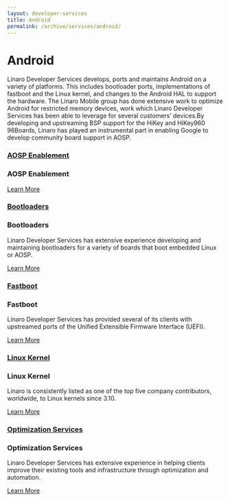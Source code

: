 ```yaml
---
layout: developer-services
title: Android
permalink: /archive/services/android/
---
```

# Android
Linaro Developer Services develops, ports and maintains Android on a variety of platforms. This includes bootloader ports, implementations of fastboot and the Linux kernel, and changes to the Android HAL to support the hardware. The Linaro Mobile group has done extensive work to optimize Android for restricted memory devices, work which Linaro Developer Services has been able to leverage for several customers’ devices.By developing and upstreaming BSP support for the HiKey and HiKey960 96Boards, Linaro has played an instrumental part in enabling Google to develop community board support in AOSP.

<div id="flippers">
    <div class="col-md-3">
        <div class="flip-container vertical" ontouchstart="this.classList.toggle('hover');">
            <div class="flipper">
                <div class="front">
                    <div class="front-content">
                        <a href="/services/android/aosp-enablement/">
                            <h3>AOSP Enablement</h3>
                        </a>
                    </div>
                </div>
                <div class="back">
                    <div class="back-content">
                        <h3>AOSP Enablement</h3>
                        <p>
                        </p>
                        <a class="btn btn-primary" href="/services/android/aosp-enablement/">Learn More</a>
                    </div>
                </div>
            </div>
        </div>
    </div>
    <div class="col-md-3">
        <div class="flip-container vertical" ontouchstart="this.classList.toggle('hover');">
            <div class="flipper">
                <div class="front">
                    <div class="front-content">
                        <a href="/services/android/bootloaders/">
                            <h3>Bootloaders</h3>
                        </a>
                    </div>
                </div>
                <div class="back">
                    <div class="back-content">
                        <h3>Bootloaders</h3>
                        <p>
                            Linaro Developer Services has extensive experience developing
                            and maintaining bootloaders for a variety of boards that boot embedded Linux or AOSP.
                        </p>
                        <a class="btn btn-primary" href="/services/android/bootloaders/">Learn More</a>
                    </div>
                </div>
            </div>
        </div>
    </div>
    <div class="col-md-3">
        <div class="flip-container vertical" ontouchstart="this.classList.toggle('hover');">
            <div class="flipper">
                <div class="front">
                    <div class="front-content">
                        <a href="/services/android/fastboot/">
                            <h3>Fastboot</h3>
                        </a>
                    </div>
                </div>
                <div class="back">
                    <div class="back-content">
                        <h3>Fastboot</h3>
                        <p>
                            Linaro Developer Services has provided several of its clients with upstreamed ports of the Unified Extensible Firmware Interface (UEFI).
                        </p>
                        <a class="btn btn-primary" href="/services/android/fastboot/">Learn More</a>
                    </div>
                </div>
            </div>
        </div>
    </div>
    <div class="col-md-3">
        <div class="flip-container vertical" ontouchstart="this.classList.toggle('hover');">
            <div class="flipper">
                <div class="front">
                    <div class="front-content">
                        <a href="/services/android/linux-kernel/">
                            <h3>Linux Kernel</h3>
                        </a>
                    </div>
                </div>
                <div class="back">
                    <div class="back-content">
                        <h3>Linux Kernel</h3>
                        <p>
                            Linaro is consistently listed as one of the top five company contributors, worldwide, to Linux kernels since 3.10.
                        </p>
                        <a class="btn btn-primary" href="/services/android/linux-kernel/">Learn More</a>
                    </div>
                </div>
            </div>
        </div>
    </div>
    <div class="col-md-3">
        <div class="flip-container vertical" ontouchstart="this.classList.toggle('hover');">
            <div class="flipper">
                <div class="front">
                    <div class="front-content">
                        <a href="/services/android/optimization-services/">
                            <h3>Optimization Services</h3>
                        </a>
                    </div>
                </div>
                <div class="back">
                    <div class="back-content">
                        <h3>Optimization Services</h3>
                        <p>
                            Linaro Developer Services has extensive experience in helping clients 
                            improve their existing tools and infrastructure through optimization and automation.
                        </p>
                        <a class="btn btn-primary" href="/services/android/optimization-services/">Learn More</a>
                    </div>
                </div>
            </div>
        </div>
    </div>

</div>